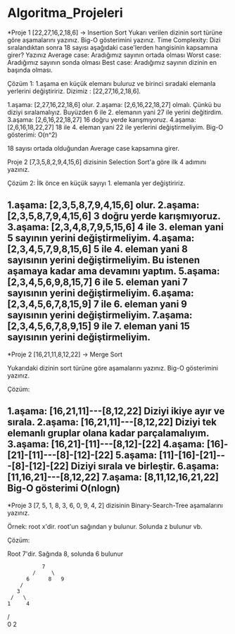 # Algoritma_Projeleri
*Proje 1 [22,27,16,2,18,6] -> Insertion Sort Yukarı verilen dizinin sort türüne göre aşamalarını yazınız. Big-O gösterimini yazınız. Time Complexity: Dizi sıralandıktan sonra 18 sayısı aşağıdaki case'lerden hangisinin kapsamına girer? Yazınız Average case: Aradığımız sayının ortada olması Worst case: Aradığımız sayının sonda olması Best case: Aradığımız sayının dizinin en başında olması.

Çözüm 1: 1.aşama en küçük elemanı buluruz ve birinci sıradaki elemanla yerlerini değiştiririz. Dizimiz : [22,27,16,2,18,6].

1.aşama: [2,27,16,22,18,6] olur. 2.aşama: [2,6,16,22,18,27] olmalı. Çünkü bu diziyi sıralamalıyız. Buyüzden 6 ile 2. elemanın yani 27 ile yerini değitirdim. 3.aşama: [2,6,16,22,18,27] 16 doğru yerde karışmıyoruz. 4.aşama: [2,6,16,18,22,27] 18 ile 4. eleman yani 22 ile yerlerini değiştirmeliyim. Big-O gösterimi: O(n^2)

18 sayısı ortada olduğundan Average case kapsamına girer.

Proje 2 [7,3,5,8,2,9,4,15,6] dizisinin Selection Sort'a göre ilk 4 adımını yazınız.

Çözüm 2: İlk önce en küçük sayıyı 1. elemanla yer değiştiririz.

1.aşama: [2,3,5,8,7,9,4,15,6] olur. 2.aşama: [2,3,5,8,7,9,4,15,6] 3 doğru yerde karışmıyoruz. 3.aşama: [2,3,4,8,7,9,5,15,6] 4 ile 3. eleman yani 5 sayının yerini değiştirmeliyim. 4.aşama: [2,3,4,5,7,9,8,15,6] 5 ile 4. eleman yani 8 sayısının yerini değiştirmeliyim. Bu istenen aşamaya kadar ama devamını yaptım. 5.aşama: [2,3,4,5,6,9,8,15,7] 6 ile 5. eleman yani 7 sayısının yerini değiştirmeliyim. 6.aşama: [2,3,4,5,6,7,8,15,9] 7 ile 6. eleman yani 9 sayısının yerini değiştirmeliyim. 7.aşama: [2,3,4,5,6,7,8,9,15] 9 ile 7. eleman yani 15 sayısının yerini değiştirmeliyim.
---------------------------------------------------------------------------------------------------------------
*Proje 2 [16,21,11,8,12,22] -> Merge Sort

Yukarıdaki dizinin sort türüne göre aşamalarını yazınız. Big-O gösterimini yazınız.

Çözüm:

1.aşama: [16,21,11]---[8,12,22] Diziyi ikiye ayır ve sırala.
2.aşama: [16,21,11]---[8,12,22] Diziyi tek elemanlı gruplar olana kadar parçalamalıyım.
3.aşama: [16,21]-[11]---[8,12]-[22]
4.aşama: [16]-[21]-[11]---[8]-[12]-[22]
5.aşama: [11]-[16]-[21]---[8]-[12]-[22] Diziyi sırala ve birleştir.
6.aşama: [11,16,21]---[8,12,22]
7.aşama: [8,11,12,16,21,22]
Big-O gösterimi O(nlogn)
----------------------------------------------------------------------------------------------------------
*Proje 3 [7, 5, 1, 8, 3, 6, 0, 9, 4, 2] dizisinin Binary-Search-Tree aşamalarını yazınız.

Örnek: root x'dir. root'un sağından y bulunur. Solunda z bulunur vb.

Çözüm:

Root 7'dir. Sağında 8, solunda 6 bulunur

               7
            /     \       
          6      8   9 
        / 
       3 
     /   \
    1     4
  /  \
 0    2
